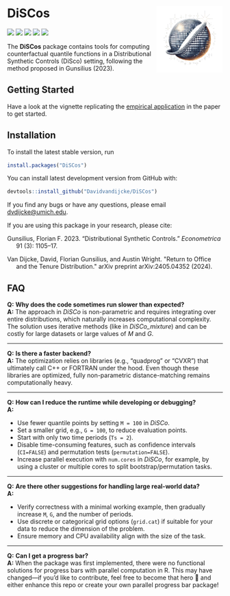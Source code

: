 
<!-- README.md is generated from README.Rmd. Please edit that file -->

# DiSCos <img src="man/figures/logo.png" align="right" alt="" width="155" />

[![](https://cranlogs.r-pkg.org/badges/grand-total/DiSCos?color=blue)](https://cran.r-project.org/package=DiSCos)
[![](https://cranlogs.r-pkg.org/badges/last-month/DiSCos?color=blue)](https://cran.r-project.org/package=DiSCos)
[![](https://www.r-pkg.org/badges/version/DiSCos?color=blue)](https://cran.r-project.org/package=DiSCos)
[![](https://img.shields.io/badge/devel%20version-0.0.0.9000-blue.svg)](https://github.com/Davidvandijcke/DiSCos)
[![](https://img.shields.io/github/last-commit/Davidvandijcke/DiSCos.svg)](https://github.com/Davidvandijcke/DiSCos/commits/main)

<!-- README.mdƒ is generated from README.Rmd. Please edit that file -->

The **DiSCos** package contains tools for computing counterfactual
quantile functions in a Distributional Synthetic Controls (DiSco)
setting, following the method proposed in Gunsilius (2023).


## Getting Started

Have a look at the vignette replicating the [empirical
application](https://www.davidvandijcke.com/DiSCos/articles/Dube2019.html)
in the paper to get started.

## Installation

To install the latest stable version, run
```r
install.packages("DiSCos")

```

You can install latest development version from GitHub with:

``` r
devtools::install_github("Davidvandijcke/DiSCos")
```

If you find any bugs or have any questions, please email dvdijcke@umich.edu.

<div id="refs" class="references csl-bib-body hanging-indent">

<div id="ref-gunsilius2023distributional" class="csl-entry">

If you are using this package in your research, please cite: 

Gunsilius, Florian F. 2023. “Distributional Synthetic Controls.”
*Econometrica* 91 (3): 1105–17.

Van Dijcke, David, Florian Gunsilius, and Austin Wright. "Return to Office and the Tenure Distribution." arXiv preprint arXiv:2405.04352 (2024).

</div>

</div>


## FAQ

**Q:** **Why does the code sometimes run slower than expected?**  
**A:** The approach in *DiSCo* is non-parametric and requires integrating over entire distributions, which naturally increases computational complexity. The solution uses iterative methods (like in *DiSCo_mixture*) and can be costly for large datasets or large values of *M* and *G*.

---

**Q:** **Is there a faster backend?**  
**A:** The optimization relies on libraries (e.g., “quadprog” or “CVXR”) that ultimately call C++ or FORTRAN under the hood. Even though these libraries are optimized, fully non-parametric distance-matching remains computationally heavy.

---

**Q:** **How can I reduce the runtime while developing or debugging?**  
**A:**
- Use fewer quantile points by setting `M = 100` in *DiSCo*.  
- Set a smaller grid, e.g., `G = 100`, to reduce evaluation points.  
- Start with only two time periods (`Ts = 2`).  
- Disable time-consuming features, such as confidence intervals (`CI=FALSE`) and permutation tests (`permutation=FALSE`).  
- Increase parallel execution with `num.cores` in *DiSCo*, for example, by using a cluster or multiple cores to split bootstrap/permutation tasks.

---

**Q:** **Are there other suggestions for handling large real-world data?**  
**A:**
- Verify correctness with a minimal working example, then gradually increase `M`, `G`, and the number of periods.  
- Use discrete or categorical grid options (`grid.cat`) if suitable for your data to reduce the dimension of the problem.  
- Ensure memory and CPU availability align with the size of the task.

---

**Q:** **Can I get a progress bar?**  
**A:** When the package was first implemented, there were no functional solutions for progress bars with parallel computation in R. This may have changed—if you’d like to contribute, feel free to become that hero 🦸 and either enhance this repo or create your own parallel progress bar package!

